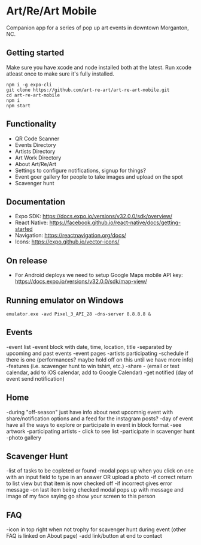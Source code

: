 # Art/Re/Art Mobile

Companion app for a series of pop up art events in downtown Morganton, NC.

## Getting started

Make sure you have xcode and node installed both at the latest. Run xcode
atleast once to make sure it's fully installed.

    npm i -g expo-cli
    git clone https://github.com/art-re-art/art-re-art-mobile.git
    cd art-re-art-mobile
    npm i
    npm start

## Functionality

- QR Code Scanner
- Events Directory
- Artists Directory
- Art Work Directory
- About Art/Re/Art
- Settings to configure notifications, signup for things?
- Event goer gallery for people to take images and upload on the spot
- Scavenger hunt

## Documentation

- Expo SDK: https://docs.expo.io/versions/v32.0.0/sdk/overview/
- React Native: https://facebook.github.io/react-native/docs/getting-started
- Navigation: https://reactnavigation.org/docs/
- Icons: https://expo.github.io/vector-icons/

## On release

- For Android deploys we need to setup Google Maps mobile API key: https://docs.expo.io/versions/v32.0.0/sdk/map-view/

## Running emulator on Windows

    emulator.exe -avd Pixel_3_API_28 -dns-server 8.8.8.8 &

## Events

-event list
  -event block with date, time, location, title
  -separated by upcoming and past events
-event pages
  -artists participating
  -schedule if there is one (performances? maybe hold off on this until we have more info)
  -features (i.e. scavenger hunt to win tshirt, etc.)
  -share - (email or text calendar, add to iOS calendar, add to Google Calendar)
  -get notified (day of event send notification)

## Home

-during "off-season" just have info about next upcomnig event with share/notification options and a feed for the instagram posts?
-day of event have all the ways to explore or participate in event in block format
  -see artwork
  -participating artists - click to see list
  -participate in scavenger hunt
  -photo gallery

## Scavenger Hunt

-list of tasks to be copleted or found
  -modal pops up when you click on one with an input field to type in an answer OR upload a photo
  -if correct return to list view but that item is now checked off
  -if incorrect gives error message
-on last item being checked modal pops up with message and image of my face saying go show your screen to this person

## FAQ

-icon in top right when not trophy for scavenger hunt during event (other FAQ is linked on About page)
-add link/button at end to contact
